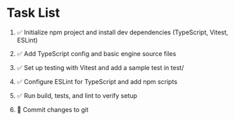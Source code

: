 # Task List

1. ✅ Initialize npm project and install dev dependencies (TypeScript, Vitest, ESLint)

2. ✅ Add TypeScript config and basic engine source files

3. ✅ Set up testing with Vitest and add a sample test in test/

4. ✅ Configure ESLint for TypeScript and add npm scripts

5. ✅ Run build, tests, and lint to verify setup

6. 🔄 Commit changes to git


